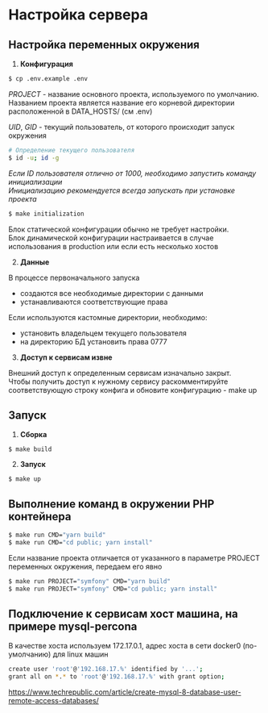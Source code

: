# Настройка сервера

## Настройка переменных окружения

1. **Конфигурация**

```bash
$ cp .env.example .env
```

_PROJECT_ - название основного проекта, используемого по умолчанию. \
Названием проекта является название его корневой директории расположенной в DATA_HOSTS/ (см .env)

_UID_, _GID_ - текущий пользователь, от которого происходит запуск окружения

```bash
# Определение текущего пользователя
$ id -u; id -g
```

_Если ID пользователя отлично от 1000, необходимо запустить команду инициализации_ \
_Инициализацию рекомендуется всегда запускать при установке проекта_

```bash
$ make initialization
```

Блок статической конфигурации обычно не требует настройки. \
Блок динамической конфигурации настраивается в случае использования в production или если есть несколько хостов

2. **Данные**

В процессе первоначального запуска

- создаются все необходимые директории с данными
- устанавливаются соответствующие права

Если используются кастомные директории, необходимо:

- установить владельцем текущего пользователя
- на директорию БД установить права 0777

3. **Доступ к сервисам извне**

Внешний доступ к определенным сервисам изначально закрыт. \
Чтобы получить доступ к нужному сервису раскомментируйте соответствующую строку конфига и обновите конфигурацию - make up

## Запуск

1. **Сборка**

```
$ make build
```

2. **Запуск**

```
$ make up
```

## Выполнение команд в окружении PHP контейнера

```bash
$ make run CMD="yarn build"
$ make run CMD="cd public; yarn install"
```

Если название проекта отличается от указанного в параметре PROJECT переменных окружения, передаем его явно

```bash
$ make run PROJECT="symfony" CMD="yarn build"
$ make run PROJECT="symfony" CMD="cd public; yarn install"
```

## Подключение к сервисам хост машина, на примере mysql-percona

В качестве хоста используем 172.17.0.1, адрес хоста в сети docker0 (по-умолчанию) для linux машин
```bash
create user 'root'@'192.168.17.%' identified by '...';
grant all on *.* to 'root'@'192.168.17.%' with grant option;
```
https://www.techrepublic.com/article/create-mysql-8-database-user-remote-access-databases/



